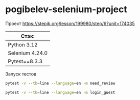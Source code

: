 # pogibelev-selenium-project
Проект https://stepik.org/lesson/199980/step/6?unit=174035

| Стэк:               | 
| --------------------|
| Python 3.12         | 
| Selenium 4.24.0     | 
| Pytest==8.3.3       |

Запуск тестов
```bash
pytest -v --tb=line --language=en -m need_review
```
```bash
pytest -v --tb=line --language=en -m login_guest
```
